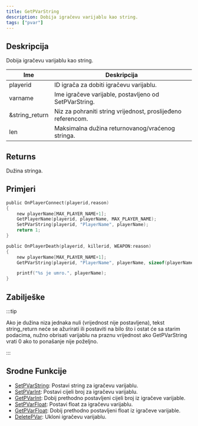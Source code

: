 ```yaml
---
title: GetPVarString
description: Dobija igračevu varijablu kao string.
tags: ["pvar"]
---
```


## Deskripcija

Dobija igračevu varijablu kao string.

| Ime            | Deskripcija                                                  |
| -------------- | ------------------------------------------------------------ |
| playerid       | ID igrača za dobiti igračevu varijablu.                      |
| varname        | Ime igračeve varijable, postavljeno od SetPVarString.        |
| &string_return | Niz za pohraniti string vrijednost, proslijeđeno referencom. |
| len            | Maksimalna dužina returnovanog/vraćenog stringa.             |

## Returns

Dužina stringa.

## Primjeri

```c
public OnPlayerConnect(playerid,reason)
{
    new playerName[MAX_PLAYER_NAME+1];
    GetPlayerName(playerid, playerName, MAX_PLAYER_NAME);
    SetPVarString(playerid, "PlayerName", playerName);
    return 1;
}

public OnPlayerDeath(playerid, killerid, WEAPON:reason)
{
    new playerName[MAX_PLAYER_NAME+1];
    GetPVarString(playerid, "PlayerName", playerName, sizeof(playerName));

    printf("%s je umro.", playerName);
}
```

## Zabilješke

:::tip

Ako je dužina niza jednaka nuli (vrijednost nije postavljena), tekst string_return neće se ažurirati ili postaviti na bilo što i ostat će sa starim podacima, nužno obrisati varijablu na praznu vrijednost ako GetPVarString vrati 0 ako to ponašanje nije poželjno.

:::

## Srodne Funkcije

- [SetPVarString](SetPVarString): Postavi string za igračevu varijablu.
- [SetPVarInt](SetPVarInt): Postavi cijeli broj za igračevu varijablu.
- [GetPVarInt](GetPVarInt): Dobij prethodno postavljeni cijeli broj iz igračeve varijable.
- [SetPVarFloat](SetPVarFloat): Postavi float za igračevu varijablu.
- [GetPVarFloat](GetPVarFloat): Dobij prethodno postavljeni float iz igračeve varijable.
- [DeletePVar](DeletePVar): Ukloni igračevu varijablu.
